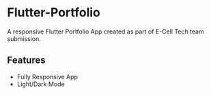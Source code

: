 # Flutter-Portfolio
A responsive Flutter Portfolio App created as part of E-Cell Tech team submission.
## Features
- Fully Responsive App
- Light/Dark Mode
